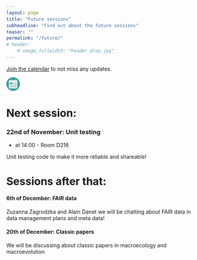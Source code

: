 ```yaml
---
layout: page
title: "Future sessions"
subheadline: "Find out about the future sessions"
teaser: ""
permalink: "/future/"
# header:
    # image_fullwidth: "header_drop.jpg"
---
```


[Join the calendar](/join/) to not miss any updates.

<a href="https://calendar.google.com/calendar/u/0?cid=Y182YWY0NGNmNjYzYTFiZmU2OGY3MGU1MmExMWEwMDlmN2VkNjE5ZmRlOTBjNjE5ZjA2YWUxYmQ0Y2NhOGQ3YzlkQGdyb3VwLmNhbGVuZGFyLmdvb2dsZS5jb20I"><img src="/images/calendar_logo3.png"/></a>

# Next session:

### 22nd of November: Unit testing

 * at 14:00 - Room D216

Unit testing code to make it more reliable and shareable!

# Sessions after that:

#### 6th of December: FAIR data

Zuzanna Zagrodzka and Alain Danet we will be chatting about FAIR data in data management plans and meta data!

#### 20th of December: Classic papers

We will be discussing about classic papers in macroecology and macroevolution


<!-- https://calendar.google.com/calendar/u/0?cid=Y182YWY0NGNmNjYzYTFiZmU2OGY3MGU1MmExMWEwMDlmN2VkNjE5ZmRlOTBjNjE5ZjA2YWUxYmQ0Y2NhOGQ3YzlkQGdyb3VwLmNhbGVuZGFyLmdvb2dsZS5jb20 -->